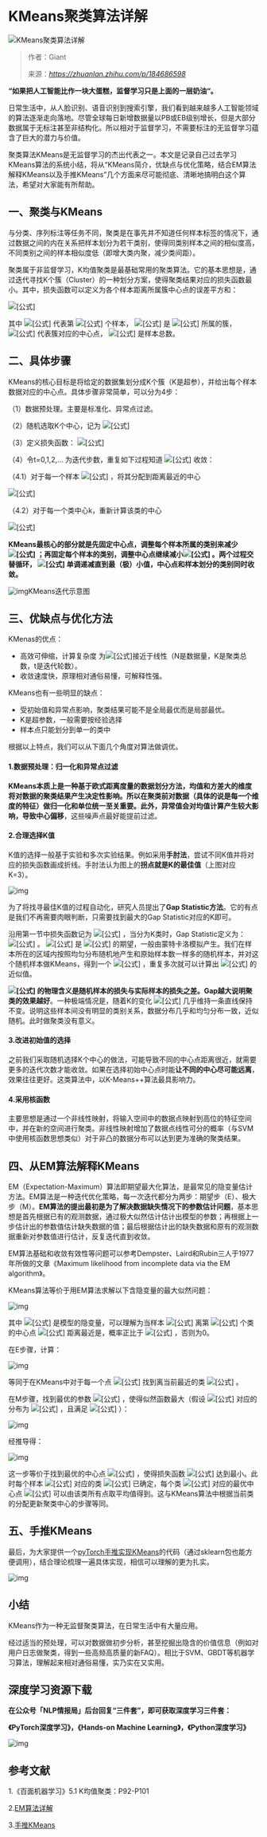# KMeans聚类算法详解

![KMeans聚类算法详解](https://pic4.zhimg.com/v2-87943f4d839a0931559b2a69f050e829_1440w.jpg?source=172ae18b)

> 作者：Giant
>
> 来源：*https://zhuanlan.zhihu.com/p/184686598*

**“如果把人工智能比作一块大蛋糕，监督学习只是上面的一层奶油“。**

日常生活中，从人脸识别、语音识别到搜索引擎，我们看到越来越多人工智能领域的算法逐渐走向落地。尽管全球每日新增数据量以PB或EB级别增长，但是大部分数据属于无标注甚至非结构化。所以相对于监督学习，不需要标注的无监督学习蕴含了巨大的潜力与价值。

聚类算法KMeans是无监督学习的杰出代表之一。本文是记录自己过去学习KMeans算法的系统小结，将从“KMeans简介，优缺点与优化策略，结合EM算法解释KMeans以及手推KMeans”几个方面来尽可能彻底、清晰地搞明白这个算法，希望对大家能有所帮助。

## 一、聚类与KMeans

与分类、序列标注等任务不同，聚类是在事先并不知道任何样本标签的情况下，通过数据之间的内在关系把样本划分为若干类别，使得同类别样本之间的相似度高，不同类别之间的样本相似度低（即增大类内聚，减少类间距）。

聚类属于非监督学习，K均值聚类是最基础常用的聚类算法。它的基本思想是，通过迭代寻找K个簇（Cluster）的一种划分方案，使得聚类结果对应的损失函数最小。其中，损失函数可以定义为各个样本距离所属簇中心点的误差平方和：

![[公式]](https://www.zhihu.com/equation?tex=J%28c%2C+%5Cmu%29%3D%5Csum_%7Bi%3D1%7D%5E%7BM%7D%7B%7C%7Cx_%7Bi%7D-%5Cmu_%7Bc_%7Bi%7D%7D%7C%7C%5E%7B2%7D%7D)

其中 ![[公式]](https://www.zhihu.com/equation?tex=x_%7Bi%7D+) 代表第 ![[公式]](https://www.zhihu.com/equation?tex=i) 个样本， ![[公式]](https://www.zhihu.com/equation?tex=c_%7Bi%7D) 是 ![[公式]](https://www.zhihu.com/equation?tex=x_%7Bi%7D) 所属的簇， ![[公式]](https://www.zhihu.com/equation?tex=%5Cmu_%7Bc_%7Bi%7D%7D) 代表簇对应的中心点， ![[公式]](https://www.zhihu.com/equation?tex=M) 是样本总数。

## 二、具体步骤

KMeans的核心目标是将给定的数据集划分成K个簇（K是超参），并给出每个样本数据对应的中心点。具体步骤非常简单，可以分为4步：

（1）数据预处理。主要是标准化、异常点过滤。

（2）随机选取K个中心，记为 ![[公式]](https://www.zhihu.com/equation?tex=%5Cmu_%7B1%7D%5E%7B%280%29%7D%2C%5Cmu_%7B2%7D%5E%7B%280%29%7D%2C...%2C%5Cmu_%7Bk%7D%5E%7B%280%29%7D)

（3）定义损失函数： ![[公式]](https://www.zhihu.com/equation?tex=J%28c%2C+%5Cmu%29%3Dmin%5Csum_%7Bi%3D1%7D%5E%7BM%7D%7B%7C%7Cx_%7Bi%7D-%5Cmu_%7Bc_%7Bi%7D%7D%7C%7C%5E%7B2%7D%7D)

（4）令t=0,1,2,... 为迭代步数，重复如下过程知道 ![[公式]](https://www.zhihu.com/equation?tex=J) 收敛：

（4.1）对于每一个样本 ![[公式]](https://www.zhihu.com/equation?tex=x_%7Bi%7D) ，将其分配到距离最近的中心

![[公式]](https://www.zhihu.com/equation?tex=c_%7Bi%7D%5E%7Bt%7D+%3C%E2%80%94argmin_%7Bk%7D%7B%7C%7Cx_%7Bi%7D-%5Cmu_%7Bk%7D%5E%7Bt%7D%7C%7C%5E%7B2%7D%7D)

（4.2）对于每一个类中心k，重新计算该类的中心

![[公式]](https://www.zhihu.com/equation?tex=%5Cmu_%7Bk%7D%5E%7B%28t%2B1%29%7D+%3C%E2%80%94argmin_%7B%5Cmu%7D%5Csum_%7Bi%3Ac_%7Bi%7D%5E%7Bt%7D%3Dk%7D%5E%7Bb%7D%7B%7C%7Cx_%7Bi%7D-%5Cmu%7C%7C%5E%7B2%7D%7D)

**KMeans最核心的部分就是先固定中心点，调整每个样本所属的类别来减少 ![[公式]](https://www.zhihu.com/equation?tex=J) ；再固定每个样本的类别，调整中心点继续减小![[公式]](https://www.zhihu.com/equation?tex=J) 。两个过程交替循环， ![[公式]](https://www.zhihu.com/equation?tex=J) 单调递减直到最（极）小值，中心点和样本划分的类别同时收敛。**

![img](https://pic1.zhimg.com/80/v2-d9d3a4df48ca00e6ab7a7e86e7decf98_720w.jpg)KMeans迭代示意图

## 三、优缺点与优化方法

KMenas的优点：

- 高效可伸缩，计算复杂度 为![[公式]](https://www.zhihu.com/equation?tex=O%28NKt%29)接近于线性（N是数据量，K是聚类总数，t是迭代轮数）。
- 收敛速度快，原理相对通俗易懂，可解释性强。

KMeans也有一些明显的缺点：

- 受初始值和异常点影响，聚类结果可能不是全局最优而是局部最优。
- K是超参数，一般需要按经验选择
- 样本点只能划分到单一的类中

根据以上特点，我们可以从下面几个角度对算法做调优。

#### **1.数据预处理：归一化和异常点过滤**

**KMeans本质上是一种基于欧式距离度量的数据划分方法，均值和方差大的维度将对数据的聚类结果产生决定性影响。**所以在聚类前对数据（**具体的说是每一个维度的特征**）做归一化和单位统一至关重要。此外，异常值会对均值计算产生较大影响，导致**中心偏移**，这些噪声点最好能提前过滤。

#### **2.合理选择K值**

K值的选择一般基于实验和多次实验结果。例如采用**手肘法**，尝试不同K值并将对应的损失函数画成折线。手肘法认为图上的**拐点就是K的最佳值**（上图对应K=3）。

![img](https://pic2.zhimg.com/80/v2-93bf0e79e8999b395371b35dcb53f325_720w.jpg)

为了将找寻最佳K值的过程自动化，研究人员提出了**Gap Statistic方法**。它的有点是我们不再需要肉眼判断，只需要找到最大的Gap Statistic对应的K即可。

沿用第一节中损失函数记为 ![[公式]](https://www.zhihu.com/equation?tex=D_%7Bk%7D) ，当分为K类时，Gap Statistic定义为： ![[公式]](https://www.zhihu.com/equation?tex=Gap%28k%29%3DE%28logD_%7Bk%7D%29-logD_%7Bk%7D) 。 ![[公式]](https://www.zhihu.com/equation?tex=E%28logD_%7Bk%7D%29) 是 ![[公式]](https://www.zhihu.com/equation?tex=logD_%7Bk%7D) 的期望，一般由蒙特卡洛模拟产生。我们在样本所在的区域内按照均匀分布随机地产生和原始样本数一样多的随机样本，并对这个随机样本做KMeans，得到一个 ![[公式]](https://www.zhihu.com/equation?tex=D_%7Bk%7D) ，重复多次就可以计算出 ![[公式]](https://www.zhihu.com/equation?tex=E%28logD_%7Bk%7D%29) 的近似值。

**![[公式]](https://www.zhihu.com/equation?tex=Gap%28K%29) 的物理含义是随机样本的损失与实际样本的损失之差。Gap越大说明聚类的效果越好**。一种极端情况是，随着K的变化 ![[公式]](https://www.zhihu.com/equation?tex=Gap%28K%29) 几乎维持一条直线保持不变。说明这些样本间没有明显的类别关系，数据分布几乎和均匀分布一致，近似随机。此时做聚类没有意义。

#### **3.改进初始值的选择**

之前我们采取随机选择K个中心的做法，可能导致不同的中心点距离很近，就需要更多的迭代次数才能收敛。如果在选择初始中心点时能**让不同的中心尽可能远离**，效果往往更好。这类算法中，以K-Means++算法最具影响力。

#### **4.采用核函数**

主要思想是通过一个非线性映射，将输入空间中的数据点映射到高位的特征空间中，并在新的空间进行聚类。非线性映射增加了数据点线性可分的概率（与SVM中使用核函数思想类似）对于非凸的数据分布可以达到更为准确的聚类结果。

## 四、从EM算法解释KMeans

EM（Expectation-Maximum）算法即期望最大化算法，是最常见的隐变量估计方法。EM算法是一种迭代优化策略，每一次迭代都分为两步：期望步（E）、极大步（M）。**EM算法的提出最初是为了解决数据缺失情况下的参数估计问题**，基本思想是首先根据已有的观测数据，通过极大似然估计估计出模型的参数；再根据上一步估计出的参数值估计缺失数据的值；最后根据估计出的缺失数据和原有的观测数据重新对参数值进行估计，反复迭代直到收敛。

EM算法基础和收敛有效性等问题可以参考Dempster、Laird和Rubin三人于1977年所做的文章《Maximum likelihood from incomplete data via the EM algorithm》。

KMeans算法等价于用EM算法求解以下含隐变量的最大似然问题：

![img](https://pic4.zhimg.com/80/v2-81c50071b93eca5da0083d44865151e7_720w.png)

其中 ![[公式]](https://www.zhihu.com/equation?tex=z%5Cepsilon%5C%7B1%2C2%2C...%2Ck%5C%7D) 是模型的隐变量，可以理解为当样本 ![[公式]](https://www.zhihu.com/equation?tex=x) 离第 ![[公式]](https://www.zhihu.com/equation?tex=k) 个类的中心点 ![[公式]](https://www.zhihu.com/equation?tex=%5Cmu_k) 距离最近是，概率正比于 ![[公式]](https://www.zhihu.com/equation?tex=exp%28-%7C%7Cx-%5Cmu_z%7C%7C_%7B2%7D%5E%7B2%7D%29) ，否则为0。

在E步骤，计算：

![img](https://pic2.zhimg.com/80/v2-590709d7ab34b80ca238c7222597f21d_720w.png)

等同于在KMeans中对于每一个点 ![[公式]](https://www.zhihu.com/equation?tex=x%5E%7B%28i%29%7D) 找到离当前最近的类 ![[公式]](https://www.zhihu.com/equation?tex=z%5E%7B%28i%29%7D) 。

在M步骤，找到最优的参数 ![[公式]](https://www.zhihu.com/equation?tex=%5Ctheta%3D%5C%7B%5Cmu_1%2C%5Cmu_2%2C...%2C%5Cmu_k%5C%7D) ，使得似然函数最大（假设 ![[公式]](https://www.zhihu.com/equation?tex=z%5E%7B%28i%29%7D) 对应的分布为 ![[公式]](https://www.zhihu.com/equation?tex=Q_%7Bi%7D%28z%5E%7B%28i%29%7D%29) ，且满足 ![[公式]](https://www.zhihu.com/equation?tex=%5Csum_%7Bz%28i%29%7D%5E%7B%7DQ_%7Bi%7D%28z%5E%7B%28i%29%7D%29%3D1) ）：

![img](https://pic3.zhimg.com/80/v2-fd828c98d6518b7c1df2623584a74b02_720w.jpg)

经推导得：

![img](https://pic4.zhimg.com/80/v2-4ffafe68978862456b4d3338199bf207_720w.png)

这一步等价于找到最优的中心点 ![[公式]](https://www.zhihu.com/equation?tex=%5Cmu_1%2C%5Cmu_2%2C...%2C%5Cmu_k) ，使得损失函数 ![[公式]](https://www.zhihu.com/equation?tex=J%3D%5Csum_%7Bi%3D1%7D%5E%7Bm%7D%7B%7C%7Cx%5E%7B%28i%29%7D-%5Cmu_%7Bz%5E%7B%28i%29%7D%7D%7C%7C%5E%7B2%7D%7D) 达到最小。此时每个样本 ![[公式]](https://www.zhihu.com/equation?tex=x%5E%7B%28i%29%7D) 对应的类 ![[公式]](https://www.zhihu.com/equation?tex=z%5E%7B%28i%29%7D) 已确定，每个类 ![[公式]](https://www.zhihu.com/equation?tex=k) 对应的最优中心点 ![[公式]](https://www.zhihu.com/equation?tex=%5Cmu_k) 可以由该类所有点取平均值得到。这与KMeans算法中根据当前类的分配更新聚类中心的步骤等同。

## 五、手推KMeans

最后，为大家提供一个[pyTorch手推实现KMeans](https://link.zhihu.com/?target=https%3A//github.com/yechens/QiuZhao-ChongChongChong/blob/master/MachineLearning/KMeans/pytorch_%E6%89%8B%E6%8E%A8KMeans.org)的代码（通过sklearn包也能方便调用），结合理论梳理一遍具体实现，相信可以理解的更为扎实。

![img](https://pic2.zhimg.com/80/v2-05106025ab3c619021fc10ae474ec82d_720w.jpg)

## 小结

KMeans作为一种无监督聚类算法，在日常生活中有大量应用。

经过适当的预处理，可以对数据做初步分析，甚至挖掘出隐含的价值信息（例如对用户日志做聚类，得到一些高频高质量的新FAQ）。相比于SVM、GBDT等机器学习算法，理解起来相对通俗易懂，实乃实在又实用。



## **深度学习资源下载**

**在公众号「NLP情报局」后台回复“三件套”，即可获取深度学习三件套：**

**《PyTorch深度学习》，《Hands-on Machine Learning》，《Python深度学习》**

![img](https://mmbiz.qpic.cn/mmbiz_png/V23nFVyYSrAyUicfJ9dDvyqXqjysKXkAlWt1ROwXHmFn0cqcicpY0JVDeibIJwNjPWiaYF3pOzPehyvvHxZa2mFoIg/640?wx_fmt=png)



## 参考文献

1.《百面机器学习》5.1 K均值聚类：P92-P101

2.[EM算法详解](https://zhuanlan.zhihu.com/p/40991784)

3.[手推KMeans](https://link.zhihu.com/?target=https%3A//github.com/yechens/QiuZhao-ChongChongChong/blob/master/MachineLearning/KMeans/pytorch_%E6%89%8B%E6%8E%A8KMeans.org)